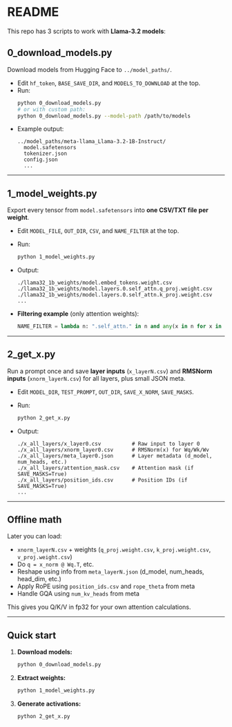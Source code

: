 
# README

This repo has 3 scripts to work with **Llama-3.2 models**:

## 0_download_models.py
Download models from Hugging Face to `../model_paths/`.

- Edit `hf_token`, `BASE_SAVE_DIR`, and `MODELS_TO_DOWNLOAD` at the top.
- Run:
  ```bash
  python 0_download_models.py
  # or with custom path:
  python 0_download_models.py --model-path /path/to/models
  ```

* Example output:

  ```
  ../model_paths/meta-llama_Llama-3.2-1B-Instruct/
    model.safetensors
    tokenizer.json
    config.json
    ...
  ```

---

## 1\_model\_weights.py

Export every tensor from `model.safetensors` into **one CSV/TXT file per weight**.

* Edit `MODEL_FILE`, `OUT_DIR`, `CSV`, and `NAME_FILTER` at the top.
* Run:

  ```bash
  python 1_model_weights.py
  ```
* Output:

  ```
  ./llama32_1b_weights/model.embed_tokens.weight.csv
  ./llama32_1b_weights/model.layers.0.self_attn.q_proj.weight.csv
  ./llama32_1b_weights/model.layers.0.self_attn.k_proj.weight.csv
  ...
  ```

* **Filtering example** (only attention weights):
  ```python
  NAME_FILTER = lambda n: ".self_attn." in n and any(x in n for x in [".q_proj.", ".k_proj.", ".v_proj.", ".o_proj."])
  ```

---

## 2\_get\_x.py

Run a prompt once and save **layer inputs** (`x_layerN.csv`) and **RMSNorm inputs** (`xnorm_layerN.csv`) for all layers, plus small JSON meta.

* Edit `MODEL_DIR`, `TEST_PROMPT`, `OUT_DIR`, `SAVE_X_NORM`, `SAVE_MASKS`.
* Run:

  ```bash
  python 2_get_x.py
  ```
* Output:

  ```
  ./x_all_layers/x_layer0.csv          # Raw input to layer 0
  ./x_all_layers/xnorm_layer0.csv      # RMSNorm(x) for Wq/Wk/Wv
  ./x_all_layers/meta_layer0.json      # Layer metadata (d_model, num_heads, etc.)
  ./x_all_layers/attention_mask.csv    # Attention mask (if SAVE_MASKS=True)
  ./x_all_layers/position_ids.csv      # Position IDs (if SAVE_MASKS=True)
  ...
  ```

---

## Offline math

Later you can load:

* `xnorm_layerN.csv` + weights (`q_proj.weight.csv`, `k_proj.weight.csv`, `v_proj.weight.csv`)
* Do `q = x_norm @ Wq.T`, etc.
* Reshape using info from `meta_layerN.json` (d_model, num_heads, head_dim, etc.)
* Apply RoPE using `position_ids.csv` and `rope_theta` from meta
* Handle GQA using `num_kv_heads` from meta

This gives you Q/K/V in fp32 for your own attention calculations.

---

## Quick start

1. **Download models:**
   ```bash
   python 0_download_models.py
   ```

2. **Extract weights:**
   ```bash
   python 1_model_weights.py
   ```

3. **Generate activations:**
   ```bash
   python 2_get_x.py
   ```

